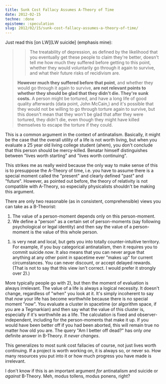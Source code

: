 ```yaml
---
title: Sunk Cost Fallacy Assumes A-Theory of Time
date: 2012-02-15
techne: :done
episteme: :speculation
slug: 2012/02/15/sunk-cost-fallacy-assumes-a-theory-of-time/
---
```


Just read this [on LW][LW suicide] (emphasis mine):

> > The treatability of depression, as defined by the likelihood that you eventually get these people to claim they're better, doesn't tell me how much they suffered before getting to this point, whether they would voluntarily go through it again to survive, and what their future risks of recidivism are.
> 
> **However much they suffered before that point**, and whether they would go through it again to survive, **are not relevant points to whether they should be glad that they didn't die. They're sunk costs.** A person might be tortured, and have a long life of good quality afterwards (data point, John McCain,) and it's possible that they would not be willing to go through torture again to survive, but this doesn't mean that they won't be glad that after they were tortured, they didn't die, even though they might have killed themselves to escape the torture if they could.

This is a common argument in the context of antinatalism. Basically, it might be the case that the overall utility of a life is not worth living, but when you evaluate a 25 year old living college student (ahem), you don't conclude that this person should be mercy-killed. Benatar himself distinguishes between "lives worth starting" and "lives worth continuing".

This strikes me as really weird because the only way to make sense of this is to presuppose the A-Theory of time, i.e. you have to assume there is a special moment called the "present" and clearly defined "past" and "future". However, as pointed out before, the theory of relativity is not compatible with A-Theory, so especially physicalists shouldn't be making this argument.

There are only two reasonable (as in consistent, comprehensible) views you can take as a B-Theorist:

1. The value of a person-moment depends only on this person-moment.
2. We define a "person" as a certain set of person-moments (say following psychological or legal identity) and then say the value of a person-moment is the value of this whole person.

1) is very neat and local, but gets you into totally counter-intuitive territory. For example, if you buy categorical antinatalism, then it requires you to commit suicide *now*. It also means that you can never argue that anything at any other point in spacetime ever "makes up" for current circumstances. You can never discount, or accept delayed rewards. (That is not to say that this view isn't correct. I would prefer it strongly over 2).)

More typically people go with 2), but then the moment of evaluation is always irrelevant. The value of a life is always a logical necessity. It doesn't change, regardless of "when" you look at it. It's simply incoherent to say that *now* your life has become worthwhile because there is no special moment "now". You evaluate a cluster in spacetime (or algorithm space, if you are a Tegmarkian) and then say what the value of this cluster is, especially if it's worthwhile as a life. The calculation is fixed and observer-independent, including for the person-moments that make it up. If you would have been better off if you had been aborted, this will remain true no matter how old you are. The query "Am I better off dead?" has only *one* definite answer in B-Theory. *It never changes*.

This generalizes to most sunk cost fallacies of course, not just lives worth continuing. If a project is worth working on, it is always so, or never so. How many resources you put into it or how much progress you have made is irrelevant.

I don't know if this is an important argument *for* antinatalism and suicide or *against* B-Theory. Meh, modus tollens, modus ponens, right?
